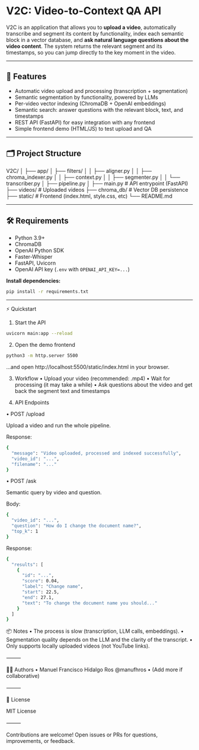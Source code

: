# V2C: Video-to-Context QA API

V2C is an application that allows you to **upload a video**, automatically transcribe and segment its content by functionality, index each semantic block in a vector database, and **ask natural language questions about the video content**. The system returns the relevant segment and its timestamps, so you can jump directly to the key moment in the video.

---

## 🚀 Features

- Automatic video upload and processing (transcription + segmentation)
- Semantic segmentation by functionality, powered by LLMs
- Per-video vector indexing (ChromaDB + OpenAI embeddings)
- Semantic search: answer questions with the relevant block, text, and timestamps
- REST API (FastAPI) for easy integration with any frontend
- Simple frontend demo (HTML/JS) to test upload and QA

---

## 🗂️ Project Structure
V2C/
│
├── app/
│   ├── filters/
│   │   ├── aligner.py
│   │   ├── chroma_indexer.py
│   │   ├── context.py
│   │   ├── segmenter.py
│   │   └── transcriber.py
│   ├── pipeline.py
│
├── main.py        # API entrypoint (FastAPI)
├── videos/        # Uploaded videos
├── chroma_db/     # Vector DB persistence
├── static/        # Frontend (index.html, style.css, etc)
└── README.md

---

## 🛠️ Requirements

- Python 3.9+
- ChromaDB
- OpenAI Python SDK
- Faster-Whisper
- FastAPI, Uvicorn
- OpenAI API key (`.env` with `OPENAI_API_KEY=...`)

**Install dependencies:**
```bash
pip install -r requirements.txt
```

---

⚡ Quickstart

1. Start the API
```bash
uvicorn main:app --reload
```

2. Open the demo frontend
```bash
python3 -m http.server 5500
```

…and open http://localhost:5500/static/index.html in your browser.

3. Workflow
	•	Upload your video (recommended: .mp4)
	•	Wait for processing (it may take a while)
	•	Ask questions about the video and get back the segment text and timestamps

4. API Endpoints

• POST /upload

Upload a video and run the whole pipeline.

Response:
```bash
{
  "message": "Video uploaded, processed and indexed successfully",
  "video_id": "...",
  "filename": "..."
}
```

• POST /ask

Semantic query by video and question.

Body:
```bash
{
  "video_id": "...",
  "question": "How do I change the document name?",
  "top_k": 1
}
```

Response:
```bash
{
  "results": [
    {
      "id": "...",
      "score": 0.04,
      "label": "Change name",
      "start": 22.5,
      "end": 27.1,
      "text": "To change the document name you should..."
    }
  ]
}
```


📦 Notes
	•	The process is slow (transcription, LLM calls, embeddings).
	•	Segmentation quality depends on the LLM and the clarity of the transcript.
	•	Only supports locally uploaded videos (not YouTube links).

⸻

👨‍💻 Authors
	•	Manuel Francisco Hidalgo Ros
@manufhros
	•	(Add more if collaborative)

⸻

📝 License

MIT License

⸻

Contributions are welcome!
Open issues or PRs for questions, improvements, or feedback.